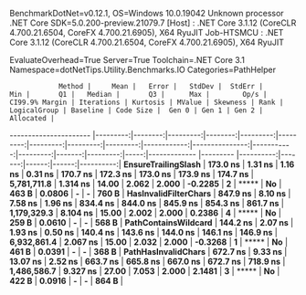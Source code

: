 
BenchmarkDotNet=v0.12.1, OS=Windows 10.0.19042
Unknown processor
.NET Core SDK=5.0.200-preview.21079.7
  [Host]     : .NET Core 3.1.12 (CoreCLR 4.700.21.6504, CoreFX 4.700.21.6905), X64 RyuJIT
  Job-HTSMCU : .NET Core 3.1.12 (CoreCLR 4.700.21.6504, CoreFX 4.700.21.6905), X64 RyuJIT

EvaluateOverhead=True  Server=True  Toolchain=.NET Core 3.1  
Namespace=dotNetTips.Utility.Benchmarks.IO  Categories=PathHelper  

                Method |     Mean |   Error |   StdDev |  StdErr |      Min |       Q1 |   Median |       Q3 |      Max |        Op/s | CI99.9% Margin | Iterations | Kurtosis | MValue | Skewness | Rank | LogicalGroup | Baseline | Code Size |  Gen 0 | Gen 1 | Gen 2 | Allocated |
---------------------- |---------:|--------:|---------:|--------:|---------:|---------:|---------:|---------:|---------:|------------:|---------------:|-----------:|---------:|-------:|---------:|-----:|------------- |--------- |----------:|-------:|------:|------:|----------:|
   **EnsureTrailingSlash** | **173.0 ns** | **1.31 ns** |  **1.16 ns** | **0.31 ns** | **170.7 ns** | **172.3 ns** | **173.0 ns** | **173.9 ns** | **174.7 ns** | **5,781,711.8** |       **1.314 ns** |      **14.00** |    **2.062** |  **2.000** |  **-0.2285** |    **2** |            ***** |       **No** |     **463 B** | **0.0806** |     **-** |     **-** |     **760 B** |
 **HasInvalidFilterChars** | **847.9 ns** | **8.10 ns** |  **7.58 ns** | **1.96 ns** | **834.4 ns** | **844.0 ns** | **845.9 ns** | **854.3 ns** | **861.7 ns** | **1,179,329.3** |       **8.104 ns** |      **15.00** |    **2.002** |  **2.000** |   **0.2386** |    **4** |            ***** |       **No** |     **259 B** | **0.0610** |     **-** |     **-** |     **568 B** |
  **PathContainsWildcard** | **144.2 ns** | **2.07 ns** |  **1.93 ns** | **0.50 ns** | **140.4 ns** | **143.6 ns** | **144.0 ns** | **146.1 ns** | **146.9 ns** | **6,932,861.4** |       **2.067 ns** |      **15.00** |    **2.032** |  **2.000** |  **-0.3268** |    **1** |            ***** |       **No** |     **461 B** | **0.0391** |     **-** |     **-** |     **368 B** |
   **PathHasInvalidChars** | **672.7 ns** | **9.33 ns** | **13.07 ns** | **2.52 ns** | **663.7 ns** | **665.8 ns** | **667.0 ns** | **672.7 ns** | **718.9 ns** | **1,486,586.7** |       **9.327 ns** |      **27.00** |    **7.053** |  **2.000** |   **2.1481** |    **3** |            ***** |       **No** |     **422 B** | **0.0916** |     **-** |     **-** |     **864 B** |
